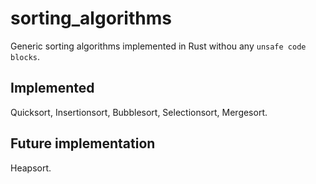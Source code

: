 # sorting_algorithms
Generic sorting algorithms implemented in Rust withou any `unsafe code blocks`.

## Implemented
Quicksort, Insertionsort, Bubblesort, Selectionsort, Mergesort.

## Future implementation
Heapsort.
